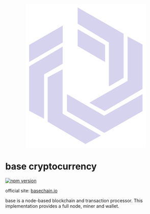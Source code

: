 
<p align="center">

  <img width="377" height="447" src="https://raw.githubusercontent.com/basecrypto/base/master/logo.png">

</p>

# base cryptocurrency


[![npm version](https://badge.fury.io/js/basechain.svg)](https://badge.fury.io/js/basechain)

official site: [basechain.io](http://basechain.io)

base is a node-based blockchain and transaction processor. This implementation provides a full node, miner and wallet.

